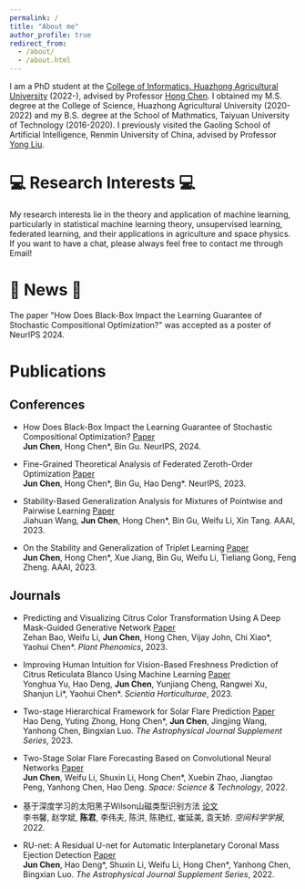 ```yaml
---
permalink: /
title: "About me"
author_profile: true
redirect_from: 
  - /about/
  - /about.html
---
```


I am a PhD student at the [College of Informatics, Huazhong Agricultural University](https://coi.hzau.edu.cn/) (2022-), advised by Professor [Hong Chen](https://chenhongml.github.io/). I obtained my M.S. degree at the College of Science, Huazhong Agricultural University (2020-2022) and my B.S. degree at the School of Mathmatics, Taiyuan University of Technology (2016-2020). I previously visited the Gaoling School of Artificial Intelligence, Renmin University of China, advised by Professor [Yong Liu](https://liuyonggsai.github.io/chinese/).

💻 Research Interests 💻
======
My research interests lie in the theory and application of machine learning, particularly in statistical machine learning theory, unsupervised learning, federated learning, and their applications in agriculture and space physics. If you want to have a chat, please always feel free to contact me through Email!

🎊 News 🎊
======
The paper "How Does Black-Box Impact the Learning Guarantee of Stochastic Compositional Optimization?" was accepted as a poster of NeurIPS 2024.

Publications
======
Conferences
-
- How Does Black-Box Impact the Learning Guarantee of Stochastic Compositional Optimization? [Paper](https://neurips.cc/virtual/2024/poster/96688)
<br>**Jun Chen**, Hong Chen*, Bin Gu. NeurIPS, 2024.

- Fine-Grained Theoretical Analysis of Federated Zeroth-Order Optimization [Paper](https://papers.nips.cc/paper_files/paper/2023/hash/aaa973f65b98c96e5f850d706464a3c4-Abstract-Conference.html)
<br>**Jun Chen**, Hong Chen*, Bin Gu, Hao Deng*. NeurIPS, 2023.

- Stability-Based Generalization Analysis for Mixtures of Pointwise and Pairwise Learning [Paper](https://ojs.aaai.org/index.php/AAAI/article/view/26205)
<br>Jiahuan Wang, **Jun Chen**, Hong Chen*, Bin Gu, Weifu Li, Xin Tang. AAAI, 2023.

- On the Stability and Generalization of Triplet Learning [Paper](https://ojs.aaai.org/index.php/AAAI/article/view/25859)
<br>**Jun Chen**, Hong Chen*, Xue Jiang, Bin Gu, Weifu Li, Tieliang Gong, Feng Zheng. AAAI, 2023.

Journals
-
- Predicting and Visualizing Citrus Color Transformation Using A Deep Mask-Guided Generative Network [Paper](https://spj.science.org/doi/10.34133/plantphenomics.0057)
<br>Zehan Bao, Weifu Li, **Jun Chen**, Hong Chen, Vijay John, Chi Xiao*, Yaohui Chen*. *Plant Phenomics*, 2023.

- Improving Human Intuition for Vision-Based Freshness Prediction of Citrus Reticulata Blanco Using Machine Learning [Paper](https://www.sciencedirect.com/science/article/pii/S0304423823004715)
<br>Yonghua Yu, Hao Deng, **Jun Chen**, Yunjiang Cheng, Rangwei Xu, Shanjun Li*, Yaohui Chen*. *Scientia Horticulturae*, 2023.

- Two-stage Hierarchical Framework for Solar Flare Prediction [Paper](https://iopscience.iop.org/article/10.3847/1538-4365/acebbe/meta)
<br>Hao Deng, Yuting Zhong, Hong Chen*, **Jun Chen**, Jingjing Wang, Yanhong Chen, Bingxian Luo. *The Astrophysical Journal Supplement Series*, 2023.

- Two-Stage Solar Flare Forecasting Based on Convolutional Neural Networks [Paper](https://spj.science.org/doi/10.34133/2022/9761567)
<br>**Jun Chen**, Weifu Li, Shuxin Li, Hong Chen*, Xuebin Zhao, Jiangtao Peng, Yanhong Chen, Hao Deng. *Space: Science & Technology*, 2022.

- 基于深度学习的太阳黑子Wilson山磁类型识别方法 [论文](https://www.cjss.ac.cn/cn/article/doi/10.11728/cjss2022.03.210107004)
<br>李书馨, 赵学斌, **陈君**, 李伟夫, 陈洪, 陈艳红, 崔延美, 袁天娇. *空间科学学报*, 2022.

- RU-net: A Residual U-net for Automatic Interplanetary Coronal Mass Ejection Detection [Paper](https://doi.org/10.3847/1538-4365/ac4587)
<br>**Jun Chen**, Hao Deng*, Shuxin Li, Weifu Li, Hong Chen*, Yanhong Chen, Bingxian Luo. *The Astrophysical Journal Supplement Series*, 2022.
